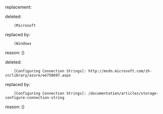 replacement:

deleted:

		(Microsoft

replaced by:

		(Windows

reason: ()

deleted:

		[Configuring Connection Strings]: http://msdn.microsoft.com/zh-cn/library/azure/ee758697.aspx

replaced by:

		[Configuring Connection Strings]: /documentation/articles/storage-configure-connection-string

reason: ()

